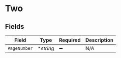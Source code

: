 # Two


## Fields

| Field              | Type               | Required           | Description        |
| ------------------ | ------------------ | ------------------ | ------------------ |
| `PageNumber`       | **string*          | :heavy_minus_sign: | N/A                |